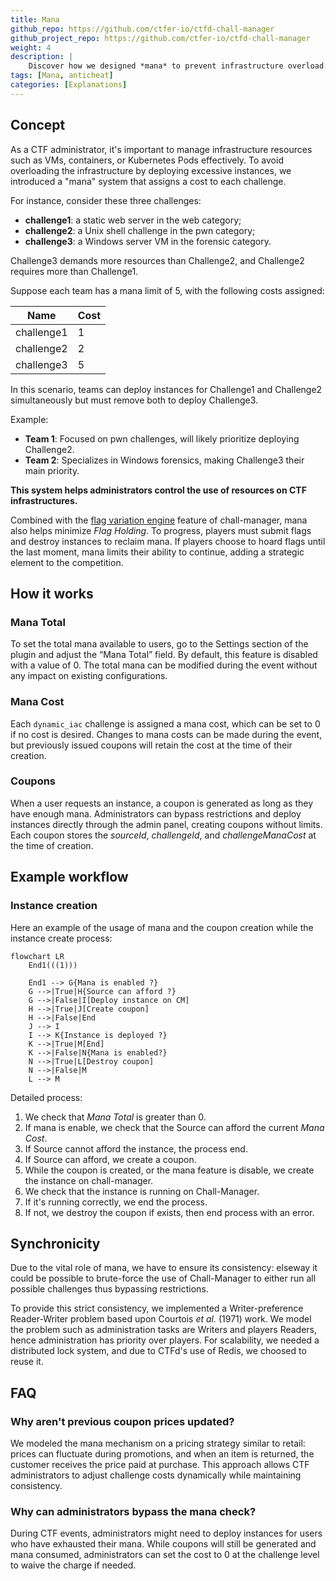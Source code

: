 ```yaml
---
title: Mana
github_repo: https://github.com/ctfer-io/ctfd-chall-manager
github_project_repo: https://github.com/ctfer-io/ctfd-chall-manager
weight: 4
description: |
    Discover how we designed *mana* to prevent infrastructure overload.
tags: [Mana, anticheat]
categories: [Explanations]
---
```


## Concept

As a CTF administrator, it's important to manage infrastructure resources such as VMs, containers, or Kubernetes Pods effectively. To avoid overloading the infrastructure by deploying excessive instances, we introduced a "mana" system that assigns a cost to each challenge.

For instance, consider these three challenges:
* **challenge1**: a static web server in the web category;
* **challenge2**: a Unix shell challenge in the pwn category;
* **challenge3**: a Windows server VM in the forensic category.

Challenge3 demands more resources than Challenge2, and Challenge2 requires more than Challenge1.

Suppose each team has a mana limit of 5, with the following costs assigned:

| Name          | Cost |
|---------------|------|
| challenge1    | 1    |
| challenge2    | 2    |
| challenge3    | 5    |

In this scenario, teams can deploy instances for Challenge1 and Challenge2 simultaneously but must remove both to deploy Challenge3.

Example:
* **Team 1**: Focused on pwn challenges, will likely prioritize deploying Challenge2.
* **Team 2**: Specializes in Windows forensics, making Challenge3 their main priority.

**This system helps administrators control the use of resources on CTF infrastructures.**

Combined with the [flag variation engine](/docs/chall-manager/challmaker-guides/flag-variation-engine/) feature of chall-manager, mana also helps minimize *Flag Holding*. To progress, players must submit flags and destroy instances to reclaim mana. If players choose to hoard flags until the last moment, mana limits their ability to continue, adding a strategic element to the competition.

## How it works

### Mana Total

To set the total mana available to users, go to the Settings section of the plugin and adjust the “Mana Total” field. By default, this feature is disabled with a value of 0. The total mana can be modified during the event without any impact on existing configurations.

### Mana Cost

Each `dynamic_iac` challenge is assigned a mana cost, which can be set to 0 if no cost is desired. Changes to mana costs can be made during the event, but previously issued coupons will retain the cost at the time of their creation.

### Coupons

When a user requests an instance, a coupon is generated as long as they have enough mana. Administrators can bypass restrictions and deploy instances directly through the admin panel, creating coupons without limits. Each coupon stores the *sourceId*, *challengeId*, and *challengeManaCost* at the time of creation.

## Example workflow
### Instance creation

Here an example of the usage of mana and the coupon creation while the instance create process:
```mermaid
flowchart LR
    End1(((1)))

    End1 --> G{Mana is enabled ?}
    G -->|True|H{Source can afford ?}
    G -->|False|I[Deploy instance on CM]
    H -->|True|J[Create coupon]
    H -->|False|End
    J --> I
    I --> K{Instance is deployed ?}
    K -->|True|M[End]
    K -->|False|N{Mana is enabled?}
    N -->|True|L[Destroy coupon]
    N -->|False|M
    L --> M
```

Detailed process:
1. We check that *Mana Total* is greater than 0.
2. If mana is enable, we check that the Source can afford the current *Mana Cost*.
3. If Source cannot afford the instance, the process end.
4. If Source can afford, we create a coupon.
5. While the coupon is created, or the mana feature is disable, we create the instance on chall-manager.
6. We check that the instance is running on Chall-Manager.
7. If it's running correctly, we end the process.
8. If not, we destroy the coupon if exists, then end process with an error.

## Synchronicity

Due to the vital role of mana, we have to ensure its consistency: elseway it could be possible to brute-force the use of Chall-Manager to either run all possible challenges thus bypassing restrictions.

To provide this strict consistency, we implemented a Writer-preference Reader-Writer problem based upon Courtois _et al._ (1971) work. We model the problem such as administration tasks are Writers and players Readers, hence administration has priority over players.
For scalability, we needed a distributed lock system, and due to CTFd's use of Redis, we choosed to reuse it.

## FAQ

### Why aren't previous coupon prices updated?

We modeled the mana mechanism on a pricing strategy similar to retail: prices can fluctuate during promotions, and when an item is returned, the customer receives the price paid at purchase. This approach allows CTF administrators to adjust challenge costs dynamically while maintaining consistency.

### Why can administrators bypass the mana check?

During CTF events, administrators might need to deploy instances for users who have exhausted their mana. While coupons will still be generated and mana consumed, administrators can set the cost to 0 at the challenge level to waive the charge if needed.
